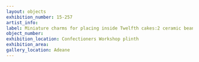```yaml
---
layout: objects
exhibition_number: 15-257
artist_info: 
label: Miniature charms for placing inside Twelfth cakes:2 ceramic beans and 2 miniature playing cards
object_number: 
exhibition_location: Confectioners Workshop plinth
exhibition_area: 
gallery_location: Adeane
---
```

